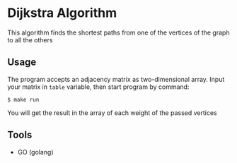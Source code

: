 # Dijkstra Algorithm

This algorithm finds the shortest paths from one of the vertices of the graph to all the others

## Usage

The program accepts an adjacency matrix as two-dimensional array. Input your matrix in `table` variable, then start program by command:

```
$ make run
```

You will get the result in the array of each weight of the passed vertices

## Tools

-   GO (golang)
